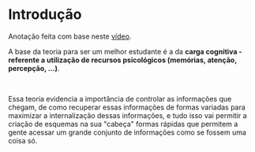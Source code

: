# Introdução

Anotação feita com base neste [vídeo](https://www.youtube.com/watch?v=OVxHWz1R7oo).

A base da teoria para ser um melhor estudante é a da **carga cognitiva - referente a utilização de recursos psicológicos (memórias, atenção, percepção, ...)**.

</br>

Essa teoria evidencia a importância de controlar as informações que chegam, de como recuperar essas informações de formas variadas para maximizar a internalização dessas informações, e tudo isso vai permitir a criação de esquemas na sua "cabeça" formas rápidas que permitem a gente acessar um grande conjunto de informações como se fossem uma coisa só.